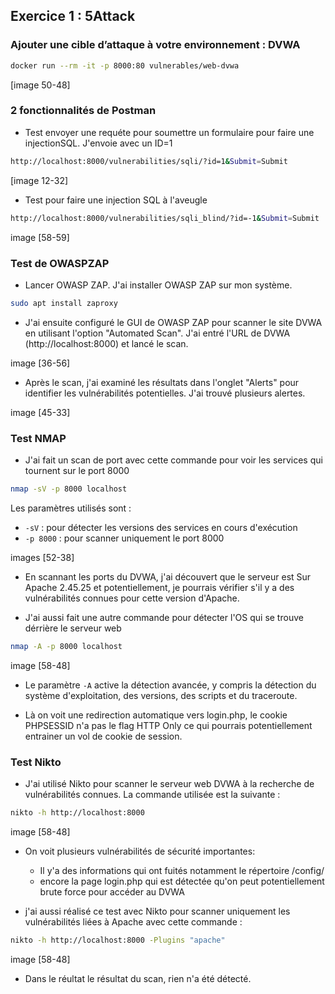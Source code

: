 ## Exercice 1 : 5Attack

### Ajouter une cible d’attaque à votre environnement : DVWA

```bash
docker run --rm -it -p 8000:80 vulnerables/web-dvwa
```

[image 50-48]

### 2 fonctionnalités de Postman

- Test envoyer une requéte pour soumettre un formulaire pour faire une injectionSQL. J'envoie avec un ID=1

```bash
http://localhost:8000/vulnerabilities/sqli/?id=1&Submit=Submit
```

[image 12-32]

- Test pour faire une injection SQL à l'aveugle

```bash
http://localhost:8000/vulnerabilities/sqli_blind/?id=-1&Submit=Submit
```

image [58-59]

### Test de OWASPZAP

- Lancer OWASP ZAP. J'ai installer OWASP ZAP sur mon système. 

```bash
sudo apt install zaproxy
```

- J'ai ensuite configuré le GUI de OWASP ZAP pour scanner le site DVWA en utilisant l'option "Automated Scan". J'ai entré l'URL de DVWA (http://localhost:8000) et lancé le scan.

image [36-56]

- Après le scan, j'ai examiné les résultats dans l'onglet "Alerts" pour identifier les vulnérabilités potentielles. J'ai trouvé plusieurs alertes.

image [45-33]


### Test NMAP

- J'ai fait un scan de port avec cette commande pour voir les services qui tournent sur le port 8000 

```bash
nmap -sV -p 8000 localhost
```

Les paramètres utilisés sont :
- `-sV` : pour détecter les versions des services en cours d'exécution
- `-p 8000` : pour scanner uniquement le port 8000

images [52-38]

- En scannant les ports du DVWA, j'ai découvert que le serveur est Sur Apache 2.45.25 et potentiellement, je pourrais vérifier s'il y a des vulnérabilités connues pour cette version d'Apache.


- J'ai aussi fait une autre commande pour détecter l'OS qui se trouve dérrière le serveur web

```bash
nmap -A -p 8000 localhost
```

image [58-48]

- Le paramètre `-A` active la détection avancée, y compris la détection du système d'exploitation, des versions, des scripts et du traceroute.

- Là on voit une redirection automatique vers login.php, le cookie PHPSESSID n'a pas le flag HTTP Only ce qui pourrais potentiellement entrainer un vol de cookie de session.


### Test Nikto

- J'ai utilisé Nikto pour scanner le serveur web DVWA à la recherche de vulnérabilités connues. La commande utilisée est la suivante :

```bash
nikto -h http://localhost:8000
```

image [58-48]

- On voit plusieurs vulnérabilités de sécurité importantes:
    - Il y'a des informations qui ont fuités notamment le répertoire /config/
    - encore la page login.php qui est détectée qu'on peut potentiellement brute force pour accéder au DVWA

- j'ai aussi réalisé ce test avec Nikto pour scanner uniquement les vulnérabilités liées à Apache avec cette commande :

```bash
nikto -h http://localhost:8000 -Plugins "apache"
```

image [58-48]

- Dans le réultat le résultat du scan, rien n'a été détecté.

